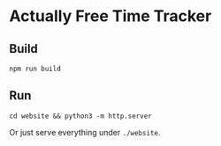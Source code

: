 # Actually Free Time Tracker

## Build

```
npm run build
```

## Run

```
cd website && python3 -m http.server
```

Or just serve everything under `./website`.